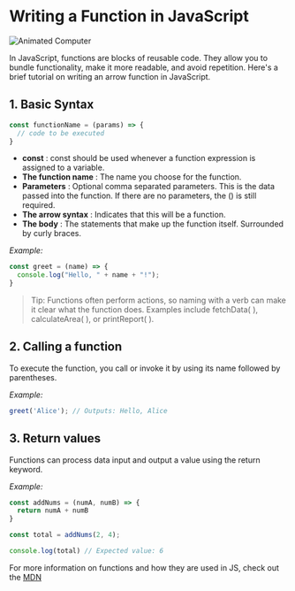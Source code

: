 # Writing a Function in JavaScript
![Animated Computer](./photo-1669023414166-a4cc7c0fe1f5.avif)

In JavaScript, functions are blocks of reusable code. They allow you to bundle functionality, make it more readable, and avoid repetition. Here's a brief tutorial on writing an arrow function in JavaScript.

## 1. Basic Syntax

```javascript
const functionName = (params) => {
  // code to be executed
}
```
- **const** : const should be used whenever a function expression is assigned to a variable.
- **The function name**  : The name you choose for the function.
- **Parameters** : Optional comma separated parameters. This is the data passed into the function. If there are no parameters, the () is still required.
- **The arrow syntax** : Indicates that this will be a function.
- **The body** : The statements that make up the function itself. Surrounded by curly braces.

_Example:_
```javascript
const greet = (name) => {
  console.log("Hello, " + name + "!");
}
```


> Tip: Functions often perform actions, so naming with a verb can make it clear what the function does. Examples include fetchData( ), calculateArea( ), or printReport( ). 

## 2. Calling a function

To execute the function, you call or invoke it by using its name followed by parentheses.

_Example:_
```javascript
greet('Alice'); // Outputs: Hello, Alice
```
## 3. Return values

Functions can process data input and output a value using the return keyword.

_Example:_
```javascript
const addNums = (numA, numB) => {
  return numA + numB
}

const total = addNums(2, 4);

console.log(total) // Expected value: 6
```
For more information on functions and how they are used in JS, check out the 
[MDN](https://developer.mozilla.org/en-US/docs/Web/JavaScript/Guide/Functions)

